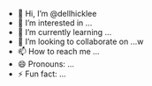 - 👋 Hi, I’m @dellhicklee
- 👀 I’m interested in ...
- 🌱 I’m currently learning ...
- 💞️ I’m looking to collaborate on ...w
- 📫 How to reach me ...
- 😄 Pronouns: ...
- ⚡ Fun fact: ...

<!---
dellhicklee/dellhicklee is a ✨ special ✨ repository because its `README.md` (this file) appears on your GitHub profile.
You can click the Preview link to take a look at your changes.
--->
